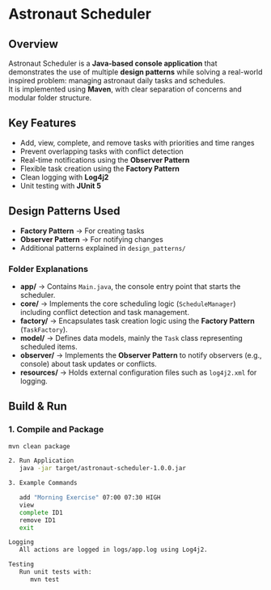 # Astronaut Scheduler

## Overview
Astronaut Scheduler is a **Java-based console application** that demonstrates the use of multiple **design patterns** while solving a real-world inspired problem: managing astronaut daily tasks and schedules.  
It is implemented using **Maven**, with clear separation of concerns and modular folder structure.

## Key Features
- Add, view, complete, and remove tasks with priorities and time ranges  
- Prevent overlapping tasks with conflict detection  
- Real-time notifications using the **Observer Pattern**  
- Flexible task creation using the **Factory Pattern**  
- Clean logging with **Log4j2**  
- Unit testing with **JUnit 5**  

## Design Patterns Used
- **Factory Pattern** → For creating tasks  
- **Observer Pattern** → For notifying changes  
- Additional patterns explained in `design_patterns/`  


### Folder Explanations
- **app/** → Contains `Main.java`, the console entry point that starts the scheduler.  
- **core/** → Implements the core scheduling logic (`ScheduleManager`) including conflict detection and task management.  
- **factory/** → Encapsulates task creation logic using the **Factory Pattern** (`TaskFactory`).  
- **model/** → Defines data models, mainly the `Task` class representing scheduled items.  
- **observer/** → Implements the **Observer Pattern** to notify observers (e.g., console) about task updates or conflicts.  
- **resources/** → Holds external configuration files such as `log4j2.xml` for logging.  


## Build & Run
### 1. Compile and Package
```bash
mvn clean package

2. Run Application
   java -jar target/astronaut-scheduler-1.0.0.jar

3. Example Commands

   add "Morning Exercise" 07:00 07:30 HIGH
   view
   complete ID1
   remove ID1
   exit

Logging
   All actions are logged in logs/app.log using Log4j2.

Testing
   Run unit tests with:
      mvn test